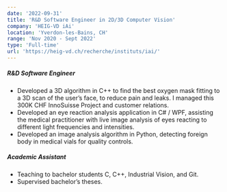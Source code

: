 ```yaml
---
date: '2022-09-31'
title: 'R&D Software Engineer in 2D/3D Computer Vision'
company: 'HEIG-VD iAi'
location: 'Yverdon-les-Bains, CH'
range: 'Nov 2020 - Sept 2022'
type: 'Full-time'
url: 'https://heig-vd.ch/recherche/instituts/iai/'
---
```


##### R&D Software Engineer

- Developed a 3D algorithm in C++ to find the best oxygen mask fitting to a 3D scan of the user’s face, to reduce pain and leaks. I managed this 300K CHF InnoSuisse Project and customer relations.
- Developed an eye reaction analysis application in C# / WPF, assisting the medical practitioner with live image analysis of eyes reacting to different light frequencies and intensities.
- Developed an image analysis algorithm in Python, detecting foreign body in medical vials for quality controls.

##### Academic Assistant

- Teaching to bachelor students C, C++, Industrial Vision, and Git.
- Supervised bachelor’s theses.
